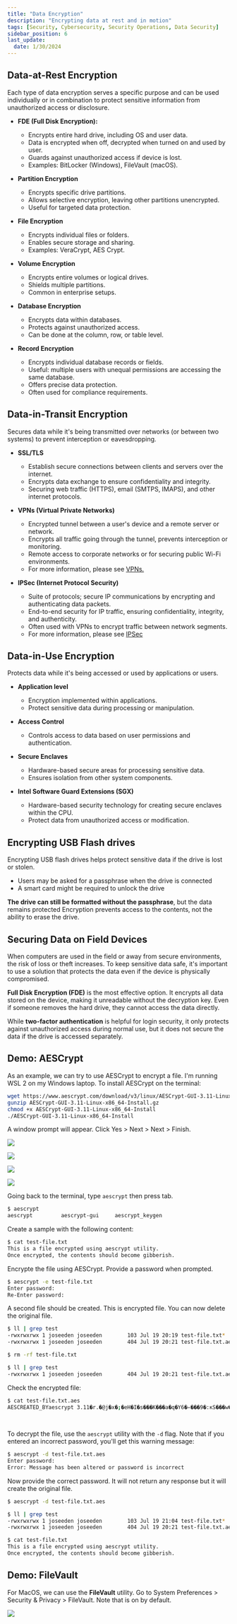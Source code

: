 ```yaml
---
title: "Data Encryption"
description: "Encrypting data at rest and in motion"
tags: [Security, Cybersecurity, Security Operations, Data Security]
sidebar_position: 6
last_update:
  date: 1/30/2024
---
```



## Data-at-Rest Encryption

Each type of data encryption serves a specific purpose and can be used individually or in combination to protect sensitive information from unauthorized access or disclosure.

- **FDE (Full Disk Encryption):**
  - Encrypts entire hard drive, including OS and user data.
  - Data is encrypted when off, decrypted when turned on and used by user.
  - Guards against unauthorized access if device is lost.
  - Examples: BitLocker (Windows), FileVault (macOS).

- **Partition Encryption**
  - Encrypts specific drive partitions.
  - Allows selective encryption, leaving other partitions unencrypted.
  - Useful for targeted data protection.

- **File Encryption**
  - Encrypts individual files or folders.
  - Enables secure storage and sharing.
  - Examples: VeraCrypt, AES Crypt.

- **Volume Encryption**
  - Encrypts entire volumes or logical drives.
  - Shields multiple partitions. 
  - Common in enterprise setups.

- **Database Encryption**
  - Encrypts data within databases.
  - Protects against unauthorized access. 
  - Can be done at the column, row, or table level.

- **Record Encryption**
  - Encrypts individual database records or fields.
  - Useful: multiple users with unequal permissions are accessing the same database.
  - Offers precise data protection.
  - Often used for compliance requirements.

## Data-in-Transit Encryption

Secures data while it's being transmitted over networks (or between two systems) to prevent interception or eavesdropping.

- **SSL/TLS**
  - Establish secure connections between clients and servers over the internet.
  - Encrypts data exchange to ensure confidentiality and integrity.
  - Securing web traffic (HTTPS), email (SMTPS, IMAPS), and other internet protocols.

- **VPNs (Virtual Private Networks)**
  - Encrypted tunnel between a user's device and a remote server or network.
  - Encrypts all traffic going through the tunnel, prevents interception or monitoring.
  - Remote access to corporate networks or for securing public Wi-Fi environments.
  - For more information, please see [VPNs.](/docs/007-Cybersecurity/004-Infrastructure-and-Network/053-VPN.md)

- **IPSec (Internet Protocol Security)**
  - Suite of protocols; secure IP communications by encrypting and authenticating data packets.
  - End-to-end security for IP traffic, ensuring confidentiality, integrity, and authenticity.
  - Often used with VPNs to encrypt traffic between network segments.
  - For more information, please see [IPSec](/docs/007-Cybersecurity/004-Infrastructure-and-Network/054-TLS-and-IPSec.md#ipsec)

## Data-in-Use Encryption

Protects data while it's being accessed or used by applications or users.

- **Application level**
  - Encryption implemented within applications.
  - Protect sensitive data during processing or manipulation.
  
- **Access Control**
  - Controls access to data based on user permissions and authentication.
  
- **Secure Enclaves**
  - Hardware-based secure areas for processing sensitive data.
  - Ensures isolation from other system components.
  
- **Intel Software Guard Extensions (SGX)**
  - Hardware-based security technology for creating secure enclaves within the CPU.
  - Protect data from unauthorized access or modification.


## Encrypting USB Flash drives 

Encrypting USB flash drives helps protect sensitive data if the drive is lost or stolen. 

- Users may be asked for a passphrase when the drive is connected
- A smart card might be required to unlock the drive

**The drive can still be formatted without the passphrase**, but the data remains protected
Encryption prevents access to the contents, not the ability to erase the drive.


## Securing Data on Field Devices

When computers are used in the field or away from secure environments, the risk of loss or theft increases. To keep sensitive data safe, it's important to use a solution that protects the data even if the device is physically compromised.

**Full Disk Encryption (FDE)** is the most effective option. It encrypts all data stored on the device, making it unreadable without the decryption key. Even if someone removes the hard drive, they cannot access the data directly.

While **two-factor authentication** is helpful for login security, it only protects against unauthorized access during normal use, but it does not secure the data if the drive is accessed separately.

## Demo: AESCrypt 

As an example, we can try to use AESCrypt to encrypt a file.
I'm running WSL 2 on my Windows laptop. To install AESCrypt on the terminal:

```bash
wget https://www.aescrypt.com/download/v3/linux/AESCrypt-GUI-3.11-Linux-x86_64-Install.gz
gunzip AESCrypt-GUI-3.11-Linux-x86_64-Install.gz
chmod +x AESCrypt-GUI-3.11-Linux-x86_64-Install
./AESCrypt-GUI-3.11-Linux-x86_64-Install
```

A window prompt will appear. Click Yes > Next > Next > Finish.

![](/img/docs/cissp-aescrypt-1.png)

![](/img/docs/cissp-aescrypt-2.png)

![](/img/docs/cissp-aescrypt-3.png)

![](/img/docs/cissp-aescrypt-4.png)

Going back to the terminal, type `aescrypt` then press tab.

```bash
$ aescrypt
aescrypt         aescrypt-gui     aescrypt_keygen 
```

Create a sample with the following content:

```bash
$ cat test-file.txt
This is a file encrypted using aescrypt utility.
Once encrypted, the contents should become gibberish. 
```

Encrypte the file using AESCrypt. Provide a password when prompted.

```bash
$ aescrypt -e test-file.txt
Enter password:
Re-Enter password:
```

A second file should be created. This is encrypted file. You can now delete the original file.

```bash
$ ll | grep test
-rwxrwxrwx 1 joseeden joseeden        103 Jul 19 20:19 test-file.txt*
-rwxrwxrwx 1 joseeden joseeden        404 Jul 19 20:21 test-file.txt.aes* 

$ rm -rf test-file.txt

$ ll | grep test
-rwxrwxrwx 1 joseeden joseeden        404 Jul 19 20:21 test-file.txt.aes* 
```

Check the encrypted file:

```bash
$ cat test-file.txt.aes
AESCREATED_BYaescrypt 3.11�r.�@j�x�;�eH�I�s���K���a�q�Y6�̵���9�:ĸS���w�4��P)\3O+���J��?2����fޘ_"o����x�R6�ن�xd�[/�$��y̙"bpL��-b��&�g-r��!�Z�J�����٩��3G�r�      P���p#�[Gp�og�c�EA�s    <R�g�in���̓ׄh��l���%�����`).
                                                                                            /��!h��
                                                                                                   �cv�ClYC?    ���1v�␦&U
```

To decrypt the file, use the `aescrypt` utility with the `-d` flag. Note that if you entered an incorrect password, you'll get this warning message:

```bash
$ aescrypt -d test-file.txt.aes
Enter password:
Error: Message has been altered or password is incorrect 
```

Now provide the correct password. It will not return any response but it will create the original file.

```bash
$ aescrypt -d test-file.txt.aes

$ ll | grep test
-rwxrwxrwx 1 joseeden joseeden        103 Jul 19 21:04 test-file.txt*
-rwxrwxrwx 1 joseeden joseeden        404 Jul 19 20:21 test-file.txt.aes*

$ cat test-file.txt
This is a file encrypted using aescrypt utility.
Once encrypted, the contents should become gibberish.
```

## Demo: FileVault 

For MacOS, we can use the **FileVault** utility. Go to System Preferences > Security & Privacy > FileVault. Note that is on by default.

![](/img/docs/cissp-filevault.png)

